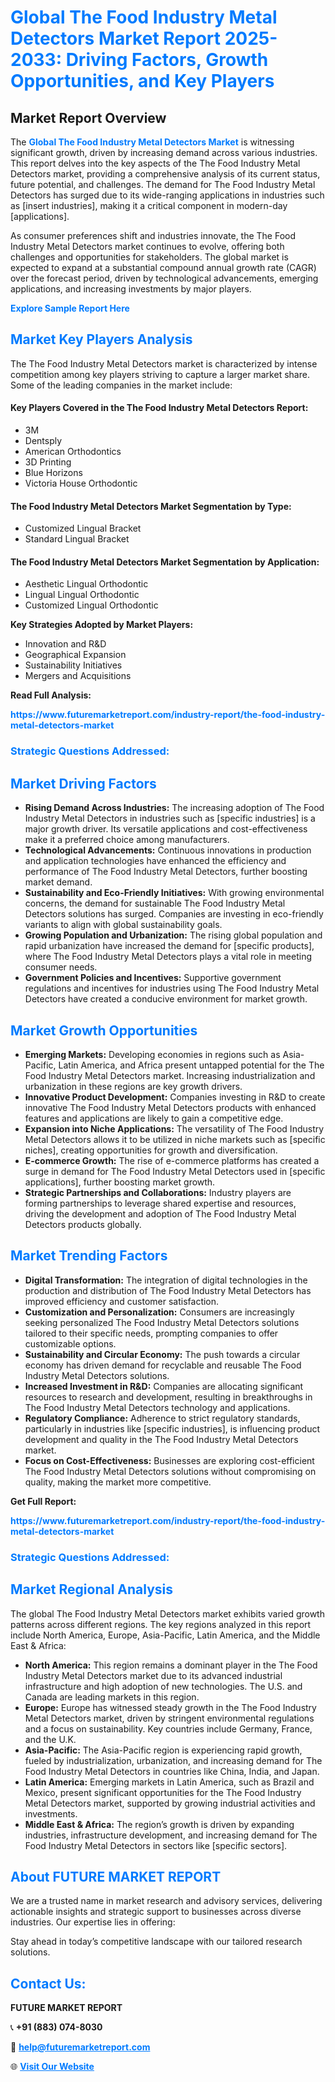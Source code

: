 <h1 style="color: #007BFF;">Global The Food Industry Metal Detectors Market Report 2025-2033: Driving Factors, Growth Opportunities, and Key Players</h1>

<section id="overview">
<h2>Market Report Overview</h2>
<p>The <a href="https://www.futuremarketreport.com/industry-report/the-food-industry-metal-detectors-market" style="color: #007BFF; text-decoration: none;"><strong>Global The Food Industry Metal Detectors Market</strong></a> is witnessing significant growth, driven by increasing demand across various industries. This report delves into the key aspects of the The Food Industry Metal Detectors market, providing a comprehensive analysis of its current status, future potential, and challenges. The demand for The Food Industry Metal Detectors has surged due to its wide-ranging applications in industries such as [insert industries], making it a critical component in modern-day [applications].</p>
<p>As consumer preferences shift and industries innovate, the The Food Industry Metal Detectors market continues to evolve, offering both challenges and opportunities for stakeholders. The global market is expected to expand at a substantial compound annual growth rate (CAGR) over the forecast period, driven by technological advancements, emerging applications, and increasing investments by major players.</p>
</section>

<section id="overview">
<p><a href="https://www.futuremarketreport.com/request-sample/reportId=35219" style="color: #007BFF; text-decoration: none;"><strong>Explore Sample Report Here</strong></a></p>
</section>

<section id="key-players">
<h2 style="color: #007BFF;">Market Key Players Analysis</h2>
<p>The The Food Industry Metal Detectors market is characterized by intense competition among key players striving to capture a larger market share. Some of the leading companies in the market include:</p>
<h4>Key Players Covered in the The Food Industry Metal Detectors Report:</h4>
<ul><li>3M</li><li>Dentsply</li><li>American Orthodontics</li><li>3D Printing</li><li>Blue Horizons</li><li>Victoria House Orthodontic</li></ul>
<h4>The Food Industry Metal Detectors Market Segmentation by Type:</h4>
<ul><li>Customized Lingual Bracket</li><li>Standard Lingual Bracket</li></ul>

<h4>The Food Industry Metal Detectors Market Segmentation by Application:</h4>
<ul><li>Aesthetic Lingual Orthodontic</li><li>Lingual Lingual Orthodontic</li><li>Customized Lingual Orthodontic</li></ul>
<p><strong>Key Strategies Adopted by Market Players:</strong></p>
<ul>
<li>Innovation and R&D</li>
<li>Geographical Expansion</li>
<li>Sustainability Initiatives</li>
<li>Mergers and Acquisitions</li>
</ul>
</section>

<section>
<p><strong>Read Full Analysis: </strong></p><a href="https://www.futuremarketreport.com/industry-report/the-food-industry-metal-detectors-market" style="color: #007BFF; text-decoration: none;"><strong>https://www.futuremarketreport.com/industry-report/the-food-industry-metal-detectors-market</strong></a>
<h3 style="color: #007BFF;">Strategic Questions Addressed:</h3>
</section>

<section id="driving-factors">
<h2 style="color: #007BFF;">Market Driving Factors</h2>
<ul>
<li><strong>Rising Demand Across Industries:</strong> The increasing adoption of The Food Industry Metal Detectors in industries such as [specific industries] is a major growth driver. Its versatile applications and cost-effectiveness make it a preferred choice among manufacturers.</li>
<li><strong>Technological Advancements:</strong> Continuous innovations in production and application technologies have enhanced the efficiency and performance of The Food Industry Metal Detectors, further boosting market demand.</li>
<li><strong>Sustainability and Eco-Friendly Initiatives:</strong> With growing environmental concerns, the demand for sustainable The Food Industry Metal Detectors solutions has surged. Companies are investing in eco-friendly variants to align with global sustainability goals.</li>
<li><strong>Growing Population and Urbanization:</strong> The rising global population and rapid urbanization have increased the demand for [specific products], where The Food Industry Metal Detectors plays a vital role in meeting consumer needs.</li>
<li><strong>Government Policies and Incentives:</strong> Supportive government regulations and incentives for industries using The Food Industry Metal Detectors have created a conducive environment for market growth.</li>
</ul>
</section>

<section id="growth-opportunities">
<h2 style="color: #007BFF;">Market Growth Opportunities</h2>
<ul>
<li><strong>Emerging Markets:</strong> Developing economies in regions such as Asia-Pacific, Latin America, and Africa present untapped potential for the The Food Industry Metal Detectors market. Increasing industrialization and urbanization in these regions are key growth drivers.</li>
<li><strong>Innovative Product Development:</strong> Companies investing in R&D to create innovative The Food Industry Metal Detectors products with enhanced features and applications are likely to gain a competitive edge.</li>
<li><strong>Expansion into Niche Applications:</strong> The versatility of The Food Industry Metal Detectors allows it to be utilized in niche markets such as [specific niches], creating opportunities for growth and diversification.</li>
<li><strong>E-commerce Growth:</strong> The rise of e-commerce platforms has created a surge in demand for The Food Industry Metal Detectors used in [specific applications], further boosting market growth.</li>
<li><strong>Strategic Partnerships and Collaborations:</strong> Industry players are forming partnerships to leverage shared expertise and resources, driving the development and adoption of The Food Industry Metal Detectors products globally.</li>
</ul>
</section>

<section id="trending-factors">
<h2 style="color: #007BFF;">Market Trending Factors</h2>
<ul>
<li><strong>Digital Transformation:</strong> The integration of digital technologies in the production and distribution of The Food Industry Metal Detectors has improved efficiency and customer satisfaction.</li>
<li><strong>Customization and Personalization:</strong> Consumers are increasingly seeking personalized The Food Industry Metal Detectors solutions tailored to their specific needs, prompting companies to offer customizable options.</li>
<li><strong>Sustainability and Circular Economy:</strong> The push towards a circular economy has driven demand for recyclable and reusable The Food Industry Metal Detectors solutions.</li>
<li><strong>Increased Investment in R&D:</strong> Companies are allocating significant resources to research and development, resulting in breakthroughs in The Food Industry Metal Detectors technology and applications.</li>
<li><strong>Regulatory Compliance:</strong> Adherence to strict regulatory standards, particularly in industries like [specific industries], is influencing product development and quality in the The Food Industry Metal Detectors market.</li>
<li><strong>Focus on Cost-Effectiveness:</strong> Businesses are exploring cost-efficient The Food Industry Metal Detectors solutions without compromising on quality, making the market more competitive.</li>
</ul>
</section>

<section>
<p><strong>Get Full Report: </strong></p><a href="https://www.futuremarketreport.com/industry-report/the-food-industry-metal-detectors-market" style="color: #007BFF; text-decoration: none;"><strong>https://www.futuremarketreport.com/industry-report/the-food-industry-metal-detectors-market</strong></a>
<h3 style="color: #007BFF;">Strategic Questions Addressed:</h3>
</section>


<section id="regional-analysis">
<h2 style="color: #007BFF;">Market Regional Analysis</h2>
<p>The global The Food Industry Metal Detectors market exhibits varied growth patterns across different regions. The key regions analyzed in this report include North America, Europe, Asia-Pacific, Latin America, and the Middle East & Africa:</p>
<ul>
<li><strong>North America:</strong> This region remains a dominant player in the The Food Industry Metal Detectors market due to its advanced industrial infrastructure and high adoption of new technologies. The U.S. and Canada are leading markets in this region.</li>
<li><strong>Europe:</strong> Europe has witnessed steady growth in the The Food Industry Metal Detectors market, driven by stringent environmental regulations and a focus on sustainability. Key countries include Germany, France, and the U.K.</li>
<li><strong>Asia-Pacific:</strong> The Asia-Pacific region is experiencing rapid growth, fueled by industrialization, urbanization, and increasing demand for The Food Industry Metal Detectors in countries like China, India, and Japan.</li>
<li><strong>Latin America:</strong> Emerging markets in Latin America, such as Brazil and Mexico, present significant opportunities for the The Food Industry Metal Detectors market, supported by growing industrial activities and investments.</li>
<li><strong>Middle East & Africa:</strong> The region’s growth is driven by expanding industries, infrastructure development, and increasing demand for The Food Industry Metal Detectors in sectors like [specific sectors].</li>
</ul>
</section>

<footer>
<h2 style="color: #007BFF;">About FUTURE MARKET REPORT</h2>
<p>We are a trusted name in market research and advisory services, delivering actionable insights and strategic support to businesses across diverse industries. Our expertise lies in offering:</p>

<p>Stay ahead in today’s competitive landscape with our tailored research solutions.</p>

<h2 style="color: #007BFF;">Contact Us:</h2>
<p><strong>FUTURE MARKET REPORT</strong></p>
<p>📞 <strong>+91 (883) 074-8030</strong></p>
<p>📧 <strong><a href="mailto:help@futuremarketreport.com" style="color: #007BFF;">help@futuremarketreport.com</a></strong></p>
<p>🌐 <strong><a href="https://www.futuremarketreport.com/" style="color: #007BFF;">Visit Our Website</a></strong></p>
</footer>